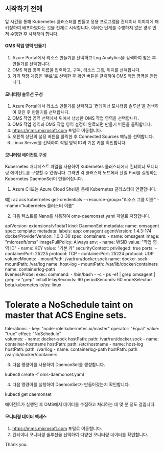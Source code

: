 ## 시작하기 전에
 
앞 시간을 통해 Kubernetes 클러스터를 만들고 응용 프로그램을 컨테이너 이미지에 패키징하여 배포하였다는 것을 전제로 시작합니다. 이러한 단계를 수행하지 않은 경우 먼저 수행한 후 시작해야 합니다.
  


#### OMS 작업 영역 만들기
1.   Azure Portal에서 리소스 만들기를 선택하고 Log Analytics을 검색하여 찾은 후 만들기를 선택합니다.
2.   OMS 작업 영역 이름을 입력하고, 구독, 리소스 그룹, 위치를 선택합니다.
3.  가격 책정 계층은 '무료'로 선택한 후 확인 버튼을 클릭하여 OMS 작업 영역을 만듭니다.


#### 모니터링 솔루션 구성
  
1.   Azure Portal에서 리소스 만들기를 선택하고 '컨테이너 모니터링 솔루션'을 검색하여 찾은 후 만들기를 선택합니다.
2.  OMS 작업 영역 선택에서 위에서 생성한 OMS 작업 영역을 선택합니다.
3.  OMS 작업 영역과 OMS 작업 영역 설정이 완료되면 만들기 버튼을 클릭합니다.
4. https://mms.microsoft.com 포털로 이동합니다.
5. 오른쪽 상단의 설정 버튼을 클릭한 후 Connected Sources 메뉴를 선택합니다.
6. Linux Server를 선택하여 작업 영역 ID와 기본 키를 확인합니다.

#### 모니터링 에이전트 구성
Kubernetes 매니페스트 파일을 사용하여 Kubernetes 클러스터에서 컨테이너 모니터링 에이전트를 구성할 수 있습니다. 그러면 각 클러스터 노드에서 단일 Pod를 실행하는 Kubernetes DaemonSet이 만들어집니다.

1. Azure Cli또는 Azure Cloud Shell을 통해 Kubernetes 클러스터에 연결합니다. 

예): az acs kubernetes get-credentials --resource-group="리소스 그룹 이름" --name="kubernetes 클러스터 이름"

2. 다음 텍스트를 Nano를 사용하여 oms-daemonset.yaml 파일로 저장합니다.

apiVersion: extensions/v1beta1
kind: DaemonSet
metadata:
 name: omsagent
spec:
 template:
  metadata:
   labels:
    app: omsagent
    agentVersion: 1.4.3-174
    dockerProviderVersion: 1.0.0-30
  spec:
   containers:
     - name: omsagent 
       image: "microsoft/oms"
       imagePullPolicy: Always
       env:
       - name: WSID
         value: "작업 영역 ID"
       - name: KEY 
         value: "기본 키"
       securityContext:
         privileged: true
       ports:
       - containerPort: 25225
         protocol: TCP 
       - containerPort: 25224
         protocol: UDP
       volumeMounts:
        - mountPath: /var/run/docker.sock
          name: docker-sock
        - mountPath: /var/log 
          name: host-log
        - mountPath: /var/lib/docker/containers 
          name: containerlog-path  
       livenessProbe:
        exec:
         command:
         - /bin/bash
         - -c
         - ps -ef | grep omsagent | grep -v "grep"
        initialDelaySeconds: 60
        periodSeconds: 60
   nodeSelector:
    beta.kubernetes.io/os: linux    
   # Tolerate a NoSchedule taint on master that ACS Engine sets.
   tolerations:
    - key: "node-role.kubernetes.io/master"
      operator: "Equal"
      value: "true"
      effect: "NoSchedule"     
   volumes:
    - name: docker-sock 
      hostPath:
       path: /var/run/docker.sock
    - name: container-hostname
      hostPath:
       path: /etc/hostname
    - name: host-log
      hostPath:
       path: /var/log
    - name: containerlog-path
      hostPath:
       path: /var/lib/docker/containers     
	   
3. 다음 명령어를 사용하여 DaemonSet를 생성합니다.

kubectl create -f oms-daemonset.yaml

4. 다음 명령어를 실행하여 DaemonSet가 만들어졌는지 확인합니다.

kubectl get daemonset

에이전트가 실행된 후 OMS에서 데이터를 수집하고 처리하는 데 몇 분 정도 걸립니다.


#### 모니터링 데이터 액세스
1. https://mms.microsoft.com 포털로 이동합니다.
2. 컨테이너 모니터링 솔루션을 선택하여 다양한 모니터링 데이터를 확인합니다.





Thank you.


